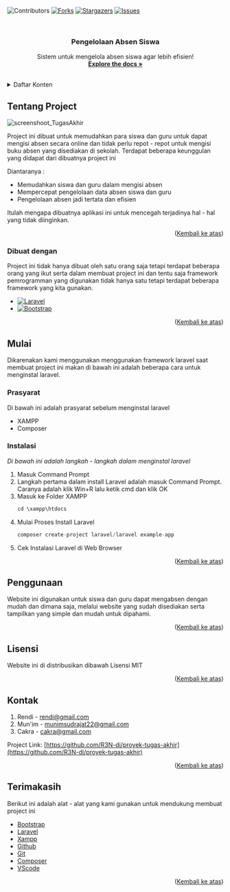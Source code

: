 <a name="atas"></a>
![Contributors][contributors-shield]
[![Forks][forks-shield]][forks-url]
[![Stargazers][stars-shield]][stars-url]
[![Issues][issues-shield]][issues-url]

<!-- PROJECT LOGO -->
<br />
<div align="center">

  <h3 align="center">Pengelolaan Absen Siswa</h3>

  <p align="center">
   Sistem untuk mengelola absen siswa agar lebih efisien!
    <br />
    <a href="https://github.com/R3N-di/proyek-tugas-akhir"><strong>Explore the docs »</strong></a>
    <br />
    <br />
  </p>
</div>

<!-- DAFTAR KONTENT -->
<details>
  <summary>Daftar Konten</summary>
  <ol>
    <li>
      <a href="#tentang-project">Tentang Proyek</a>
      <ul>
        <li><a href="#dibuat-dengan">Dibuat Dengan</a></li>
      </ul>
    </li>
    <li>
      <a href="#mulai">Mulai</a>
      <ul>
        <li><a href="#prasyarat">Prasyarat</a></li>
        <li><a href="#instalasi">Instalasi</a></li>
      </ul>
    </li>
    <li><a href="#penggunaan">Penggunaan</a></li>
    <li><a href="#lisensi">Lisensi</a></li>
    <li><a href="#kontak">Kontak</a></li>
    <li><a href="#terimakasih">Terimakasih</a></li>
  </ol>
</details>

<!--TENTANG PROJECT -->
<a name="tantang-project"></a>
## Tentang Project
![screenshoot_TugasAkhir](https://github.com/R3N-di/proyek-tugas-akhir/assets/129575783/699ea584-4138-473f-9e31-dae0feca1586)


Project ini dibuat untuk memudahkan para siswa dan guru untuk dapat mengisi absen secara online dan tidak perlu repot - repot untuk mengisi buku absen yang disediakan di sekolah. Terdapat beberapa keunggulan yang didapat dari dibuatnya project ini

Diantaranya :

-   Memudahkan siswa dan guru dalam mengisi absen
-   Mempercepat pengelolaan data absen siswa dan guru
-   Pengelolaan absen jadi tertata dan efisien

Itulah mengapa dibuatnya aplikasi ini untuk mencegah terjadinya hal - hal yang tidak diinginkan.

<p align="right">(<a href="#atas">Kembali ke atas</a>)</p>

### Dibuat dengan
<a name="dibuat-dengan"></a>

Project ini tidak hanya dibuat oleh satu orang saja tetapi terdapat beberapa orang yang ikut serta dalam membuat project ini dan tentu saja framework pemrogramman yang digunakan tidak hanya satu tetapi terdapat beberapa framework yang kita gunakan.

-   [![Laravel][Laravel.com]][Laravel-url]
-   [![Bootstrap][Bootstrap.com]][Bootstrap-url]

<p align="right">(<a href="#atas">Kembali ke atas</a>)</p>

<!-- GETTING STARTED -->

## Mulai
<a name="mulai"></a>

Dikarenakan kami menggunakan menggunakan framework laravel saat membuat project ini makan di bawah ini adalah beberapa cara untuk menginstal laravel.

### Prasyarat
<a name="prasyarat"></a>

Di bawah ini adalah prasyarat sebelum menginstal laravel
-   XAMPP
-   Composer

### Instalasi
<a name="instalasi"></a>

_Di bawah ini adalah langkah - langkah dalam menginstal laravel_

1. Masuk Command Prompt
2. Langkah pertama dalam install Laravel adalah masuk Command Prompt. Caranya adalah klik Win+R lalu ketik cmd dan klik OK
3.  Masuk ke Folder XAMPP
    ```js
    cd \xampp\htdocs
    ```
4. Mulai Proses Install Laravel
    ```js
   composer create-project laravel/laravel example-app
    ```
5. Cek Instalasi Laravel di Web Browser

<p align="right">(<a href="#atas">Kembali ke atas</a>)</p>

<!-- PENGGUNAAN -->

## Penggunaan
<a name="penggunaan"></a>

Website ini digunakan untuk siswa dan guru dapat mengabsen dengan mudah dan dimana saja, melalui website yang sudah disediakan serta tampilkan yang simple dan mudah untuk dipahami.

<p align="right">(<a href="#atas">Kembali ke atas</a>)</p>

<!-- LICENSE -->

## Lisensi
<a name="lisensi"></a>

Website ini di distribusikan dibawah Lisensi MIT

<p align="right">(<a href="#atas">Kembali ke atas</a>)</p>

<!-- CONTACT -->

## Kontak
<a name="kontak"></a>

1. Rendi - rendi@gmail.com
2. Mun'im - munimsudrajat22@gmail.com
3. Cakra - cakra@gmail.com

Project Link: [https://github.com/R3N-di/proyek-tugas-akhir](https://github.com/R3N-di/proyek-tugas-akhir)

<p align="right">(<a href="#atas">Kembali ke atas</a>)</p>

<!-- ACKNOWLEDGMENTS -->

## Terimakasih
<a name="terimakasih"></a>
Berikut ini adalah alat - alat yang kami gunakan untuk mendukung membuat project ini

-   [Bootstrap](https://getbootstrap.com/)
-   [Laravel](https://laravel.com/)
-   [Xampp](https://www.apachefriends.org/download.html)
-   [Github](https://github.com/)
-   [Git](https://git-scm.com/)
-   [Composer](https://getcomposer.org/)
-   [VScode](https://code.visualstudio.com/)

<p align="right">(<a href="#readme-top">Kembali ke atas</a>)</p>

<!-- MARKDOWN LINKS & IMAGES -->
<!-- https://www.markdownguide.org/basic-syntax/#reference-style-links -->

[contributors-shield]: https://img.shields.io/badge/CONTRIBUTORS-3-green?style=for-the-badge
[contributors-url]: https://github.com/R3N-di/proyek-tugas-akhir/graphs/contributors
[forks-shield]: https://img.shields.io/badge/FORKS-0-blue?style=for-the-badge
[forks-url]: https://github.com/R3N-di/proyek-tugas-akhir/forks
[stars-shield]: https://img.shields.io/badge/STARS-0-blue?style=for-the-badge
[stars-url]: https://github.com/R3N-di/proyek-tugas-akhir/stargazers
[issues-shield]: https://img.shields.io/github/issues/othneildrew/Best-README-Template.svg?style=for-the-badge
[issues-url]: https://github.com/R3N-di/proyek-tugas-akhir/issues
[product-screenshot]: public/gambar/screenshoot_TugasAkhir.png
[Next.js]: https://img.shields.io/badge/next.js-000000?style=for-the-badge&logo=nextdotjs&logoColor=white
[Next-url]: https://nextjs.org/
[React.js]: https://img.shields.io/badge/React-20232A?style=for-the-badge&logo=react&logoColor=61DAFB
[React-url]: https://reactjs.org/
[Vue.js]: https://img.shields.io/badge/Vue.js-35495E?style=for-the-badge&logo=vuedotjs&logoColor=4FC08D
[Vue-url]: https://vuejs.org/
[Angular.io]: https://img.shields.io/badge/Angular-DD0031?style=for-the-badge&logo=angular&logoColor=white
[Angular-url]: https://angular.io/
[Svelte.dev]: https://img.shields.io/badge/Svelte-4A4A55?style=for-the-badge&logo=svelte&logoColor=FF3E00
[Svelte-url]: https://svelte.dev/
[Laravel.com]: https://img.shields.io/badge/Laravel-FF2D20?style=for-the-badge&logo=laravel&logoColor=white
[Laravel-url]: https://laravel.com
[Bootstrap.com]: https://img.shields.io/badge/Bootstrap-563D7C?style=for-the-badge&logo=bootstrap&logoColor=white
[Bootstrap-url]: https://getbootstrap.com
[JQuery.com]: https://img.shields.io/badge/jQuery-0769AD?style=for-the-badge&logo=jquery&logoColor=white
[JQuery-url]: https://jquery.com
